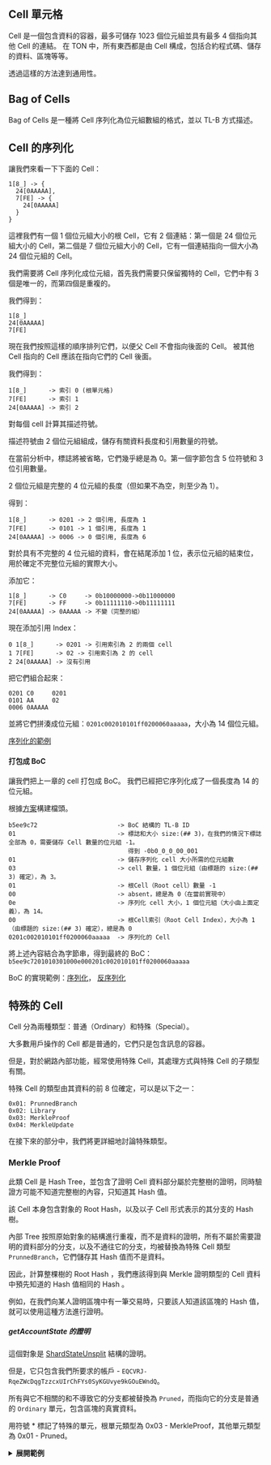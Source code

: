 ## Cell 單元格

Cell 是一個包含資料的容器，最多可儲存 1023 個位元組並具有最多 4 個指向其他 Cell 的連結。
在 TON 中，所有東西都是由 Cell 構成，包括合約程式碼、儲存的資料、區塊等等。

透過這樣的方法達到通用性。

## Bag of Cells
Bag of Cells 是一種將 Cell 序列化為位元組數組的格式，並以 TL-B 方式描述。
## Cell 的序列化

讓我們來看一下下面的 Cell：

```
1[8_] -> {
  24[0AAAAA],
  7[FE] -> {
    24[0AAAAA]
  }
}
``` 

這裡我們有一個 1 個位元組大小的根 Cell，它有 2 個連結：第一個是 24 個位元組大小的 Cell，第二個是 7 個位元組大小的 Cell，它有一個連結指向一個大小為 24 個位元組的 Cell。

我們需要將 Cell 序列化成位元組，首先我們需要只保留獨特的 Cell，它們中有 3 個是唯一的，而第四個是重複的。

我們得到：
```
1[8_]
24[0AAAAA]
7[FE]
```
現在我們按照這樣的順序排列它們，以便父 Cell 不會指向後面的 Cell。
被其他 Cell 指向的 Cell 應該在指向它們的 Cell 後面。

我們得到：

```
1[8_]      -> 索引 0 (根單元格)
7[FE]      -> 索引 1
24[0AAAAA] -> 索引 2
```

對每個 cell 計算其描述符號。

描述符號由 2 個位元組組成，儲存有關資料長度和引用數量的符號。

在當前分析中，標誌將被省略，它們幾乎總是為 0。第一個字節包含 5 位符號和 3 位引用數量。

2 個位元組是完整的 4 位元組的長度（但如果不為空，則至少為 1）。

得到：

```
1[8_]      -> 0201 -> 2 個引用, 長度為 1 
7[FE]      -> 0101 -> 1 個引用, 長度為 1
24[0AAAAA] -> 0006 -> 0 個引用, 長度為 6
```
對於具有不完整的 4 位元組的資料，會在結尾添加 1 位，表示位元組的結束位，用於確定不完整位元組的實際大小。

添加它：
```
1[8_]      -> C0     -> 0b10000000->0b11000000
7[FE]      -> FF     -> 0b11111110->0b11111111
24[0AAAAA] -> 0AAAAA -> 不變（完整的組）
```

現在添加引用 Index：
```
0 1[8_]      -> 0201 -> 引用索引為 2 的兩個 cell
1 7[FE]      -> 02 -> 引用索引為 2 的 cell
2 24[0AAAAA] -> 沒有引用
```

把它們組合起來：
```
0201 C0     0201  
0101 AA     02
0006 0AAAAA 
```

並將它們拼湊成位元組：`0201c002010101ff0200060aaaaa`，大小為 14 個位元組。

[序列化的範例](https://github.com/xssnick/tonutils-go/blob/3d9ee052689376061bf7e4a22037ff131183afad/tvm/cell/serialize.go#L205)

#### 打包成 BoC
讓我們把上一章的 cell 打包成 BoC。
我們已經把它序列化成了一個長度為 14 的位元組。

根據[方案](https://github.com/ton-blockchain/ton/blob/24dc184a2ea67f9c47042b4104bbb4d82289fac1/crypto/tl/boc.tlb#L25)構建檔頭。

```
b5ee9c72                      -> BoC 結構的 TL-B ID
01                            -> 標誌和大小 size:(## 3)，在我們的情況下標誌全部為 0，需要儲存 Cell 數量的位元組 -1。
                                 得到 -0b0_0_0_00_001
01                            -> 儲存序列化 cell 大小所需的位元組數
03                            -> cell 數量，1 個位元組（由標題的 size:(## 3) 確定），為 3。
01                            -> 根Cell（Root cell）數量 -1
00                            -> absent，總是為 0（在當前實現中）
0e                            -> 序列化 cell 大小，1 個位元組（大小由上面定義），為 14。
00                            -> 根Cell索引（Root Cell Index），大小為 1（由標題的 size:(## 3) 確定），總是為 0
0201c002010101ff0200060aaaaa  -> 序列化的 Cell
```

將上述內容結合為字節串，得到最終的 BoC：
`b5ee9c7201010301000e000201c002010101ff0200060aaaaa`

BoC 的實現範例：[序列化](https://github.com/xssnick/tonutils-go/blob/master/tvm/cell/serialize.go)， [反序列化](https://github.com/xssnick/tonutils-go/blob/master/tvm/cell/parse.go)

## 特殊的 Cell

Cell 分為兩種類型：普通（Ordinary）和特殊（Special）。

大多數用戶操作的 Cell 都是普通的，它們只是包含訊息的容器。

但是，對於網路內部功能，經常使用特殊 Cell，其處理方式與特殊 Cell 的子類型有關。

特殊 Cell 的類型由其資料的前 8 位確定，可以是以下之一：

```
0x01: PrunnedBranch
0x02: Library
0x03: MerkleProof
0x04: MerkleUpdate
```
在接下來的部分中，我們將更詳細地討論特殊類型。

### Merkle Proof

此類 Cell 是 Hash Tree，並包含了證明 Cell 資料部分屬於完整樹的證明，同時驗證方可能不知道完整樹的內容，只知道其 Hash 值。

該 Cell 本身包含對象的 Root Hash，以及以子 Cell 形式表示的其分支的 Hash 樹。

內部 Tree 按照原始對象的結構進行重複，而不是資料的證明，所有不屬於需要證明的資料部分的分支，以及不通往它的分支，均被替換為特殊 Cell 類型 `PrunnedBranch`，它們儲存其 Hash 值而不是資料。

因此，計算整棵樹的 Root Hash ，我們應該得到與 Merkle 證明類型的 Cell 資料中預先知道的 Hash 值相同的 Hash 。

例如，在我們向某人證明區塊中有一筆交易時，只要該人知道該區塊的 Hash 值，就可以使用這種方法進行證明。

##### getAccountState 的證明

這個對象是 [ShardStateUnsplit](https://github.com/ton-blockchain/ton/blob/master/crypto/block/block.tlb#L399) 結構的證明。

但是，它只包含我們所要求的帳戶 - `EQCVRJ-RqeZWcDqgTzzcxUIrChFYs0SyKGUvye9kGOuEWndQ`。

所有與它不相關的和不導致它的分支都被替換為 `Pruned`，而指向它的分支是普通的 `Ordinary` 單元，包含區塊的真實資料。

用符號 * 標記了特殊的單元，根單元類型為 0x03 - MerkleProof，其他單元類型為 0x01 - Pruned。

<details>
  <summary><b>展開範例</b></summary>
  
```
280[03E42E9D59FE3B0900D185EA76AA5F64C6FA0F0C723FFD3CCA5F22B21354064C540219]* -> {
  362[9023AFE2FFFFFF110000000000000000000000000001E9AA7F0000000163C1322C00001F522060E3C10194CD420_] -> {
    288[0101CA91D55F8B903536211B4FB74EA37FD7930C3774D76FE64B45BCB1FE0E1E26380002]*,
    75[8209C398C55C7BDDF32_] -> {
      76[0104E1CC62AE3DEEF99_] -> {
        288[01011D8C7CB5BFB085D47FB85883C71A7A1DC5B4856A2B9C27DE05F63E994D4A557A0216]*,
        76[0101A1AB8F37E15D045_] -> {
          76[01010A762B5E3DB9BB3_] -> {
            76[01007896888C1BF9AFF_] -> {
              288[0101658DA3EABE6B20FA399239F51BF78EB7DB0D8AAE0572E682B986268E041F71590036]*,
              68[00F45169A7CA17BB3_] -> {
                68[00E1E486CCD6F2D24_] -> {
                  288[0101F2B70E32B323C3E1817C1780D7A2A49D08BA63B9B9D024B3C713AB936ECA3FD40028]*,
                  68[00E17E05DDDEF5882_] -> {
                    68[00E0EEBE3D59F5624_] -> {
                      288[0101447569C499386266F623BB34E72EF718158ACC2E76ED42F88C6D842D503CDF900020]*,
                      68[00E0B73C712EA7A3C_] -> {
                        68[00E026EB80E87B804_] -> {
                          288[01015DB34588AAB7AF2A5034E0C26168E51FAED17544C56405B0F80CD967A4EE5BD9001B]*,
                          68[00E023322BD069152_] -> {
                            68[00E0220B791895CE8_] -> {
                              68[00E0208438C7659B4_] -> {
                                68[00E0201CBDC2FA57E_] -> {
                                  288[010132D3C686F68E1E93D14D3DB79EE7D88FB582C87B35BB5B553D82AA25D09196130014]*,
                                  60[00C047CA5AA50C4_] -> {
                                    52[00BD53FE01932_] -> {
                                      52[00A0AC70E85E2_] -> {
                                        288[010178A421C00E63D315BAEB8086668F7D45632ACD4EF17B8A33884C1499856572E2000F]*,
                                        44[00894655318_] -> {
                                          44[0087FCFA2A6_] -> {
                                            44[00805E35524_] -> {
                                              288[010147E47997E4E71FC094644C589682DE513FB731A6B8E841EB2AB68DF4EF1BD92B0002]*,
                                              53[E0A04027728E60] -> {
                                                570[B991A9E656703AA04F3CDCC5422B0A1158B344B228652FC9EF6418EB845A001C09B2869397E6EAB3E5EC55401625FB84ED36424BB6EB0F344BC13953F74CC340000716D4326F30C_] -> {
                                                  288[0101BC95189D8B489591E527DFE6FC8787A3A2D382C1DCB6AA9153D7A538F9FFA3B90007]*
                                                },
                                                288[0101D3016CE07C229433613139886E3B2578C61C374FB3AB0C1889666D8588B5B0090008]*
                                              }
                                            },
                                            288[0101641854A854E746372DB4110640D8AA4AFFDCA2CE5F110980D7EB7CF4159652A7000B]*
                                          },
                                          288[01014C4C14F8F5E62FE6145EFBB10255D3F82082E492D8A8E6F17AC610C70A5B06A8000C]*
                                        }
                                      },
                                      288[0101DBC646BFEA5C4D04E6D76C3DCD521BECDD2062F493B9727D3466E0F5272F2FC90010]*
                                    },
                                    288[01017B7679129CCE779E8ADA70B51D8FD2A5B1FD8180E98FE35944399D3E583E49140013]*
                                  }
                                },
                                288[0101853D4CD469D08FBE03DA3DDA48568763B19BC5A711BB7887E9D7700D24314275001C]*
                              },
                              288[010156C1849FDD43EFEAD3B9FCFB246A5FC40D0D9AA4F4B0C877A9AEB5C4AFFF84850018]*
                            },
                            288[010157B0C46BA1C3726890924C2D7F3F4B755BF7B24363CC325B37C9F956DF569AD4001A]*
                          }
                        },
                        288[01014FD09DCDD654FD4C3758B75C755893092B5D7845356647C3CB5028AE4CF75E26001C]*
                      }
                    },
                    288[0101D3E6EF78A7FB3E14C066534F5172078FCC4382D2AD1512470C25E1504CB3BFE50025]*
                  }
                },
                288[0101CDF101C69F77450BAC9532A70318AB7F0DD902A4A3EE2CE8CDF5262547B5CB68002A]*,
                288[0101AAED7CCC3904836F362AE06EB234B71D64E02EB4BA6D6B7869197A9ED5C4B0B80001]*
              },
              288[0101AAED7CCC3904836F362AE06EB234B71D64E02EB4BA6D6B7869197A9ED5C4B0B80001]*
            },
            288[0101EE15491F5B3FFB71A0C759A476F99A84D7A1B5CF8A47B1DE5D1039882CD723710065]*,
            288[0101EC90A44EEE02BED840C10E88351163EE9E3613EB9DBE8DA760783DA449714E280001]*
          },
          288[01011AAC6151A41BCC89EEE855D29D087ACDD30BC4F2069B246BE0C69E3C228C55110067]*,
          288[0101BB06F3506745C5F6A6239D132A70B38439CB60FF95F62E45261BA12E844E889B0001]*
        },
        288[0101B3E9649D10CCB379368E81A3A7E8E49C8EB53F6ACC69B0BA2FFA80082F70EE390001]*
      },
      288[0101B3E9649D10CCB379368E81A3A7E8E49C8EB53F6ACC69B0BA2FFA80082F70EE390001]*
    },
    868[0000000000000000FFFFFFFFFFFFFFFF8270E631571EF77CCBBA0EF6D39D6343100001F5220425F440194CD434074F1CF0713270443B84FEA5C35142771F8C6895A2B36117743862354F4EBE767D25641E7D9D005816619EB807E1C18C943B86598038ADD33B65980DCB14EF2_] -> {
      288[0101B3E9649D10CCB379368E81A3A7E8E49C8EB53F6ACC69B0BA2FFA80082F70EE390001]*
    }
  }
}
```
  
</details>


